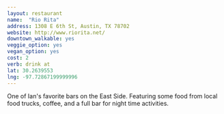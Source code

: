 ```yaml
---
layout: restaurant
name:  "Rio Rita"
address: 1308 E 6th St, Austin, TX 78702
website: http://www.riorita.net/
downtown_walkable: yes
veggie_option: yes
vegan_option: yes
cost: 2
verb: drink at
lat: 30.2639553
lng: -97.72867199999996
---
```


One of Ian's favorite bars on the East Side. Featuring some food from local food trucks, coffee, and a full bar for night time activities.
